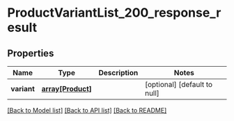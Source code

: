 # ProductVariantList_200_response_result

## Properties
Name | Type | Description | Notes
------------ | ------------- | ------------- | -------------
**variant** | [**array[Product]**](Product.md) |  | [optional] [default to null]

[[Back to Model list]](../README.md#documentation-for-models) [[Back to API list]](../README.md#documentation-for-api-endpoints) [[Back to README]](../README.md)


